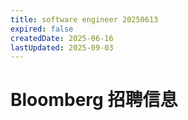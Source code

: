 ```yaml
---
title: software engineer 20250613
expired: false
createdDate: 2025-06-16
lastUpdated: 2025-09-03
---
```


# Bloomberg 招聘信息

<JobPostingTable job-posting-json-path="bloomberg/data/software-engineer-20250613.json" />

